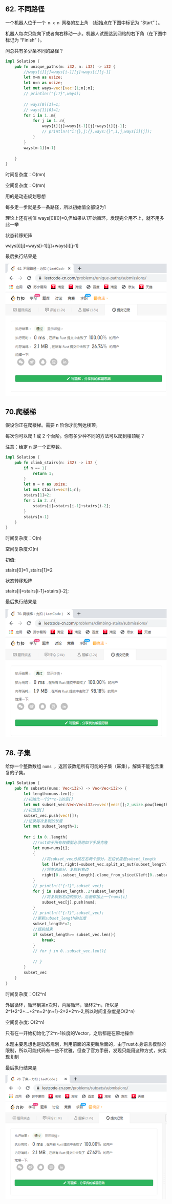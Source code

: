 ## 62. 不同路径
一个机器人位于一个` m x n `网格的左上角 （起始点在下图中标记为 “Start” ）。

机器人每次只能向下或者向右移动一步。机器人试图达到网格的右下角（在下图中标记为 “Finish” ）。

问总共有多少条不同的路径？
```rust
impl Solution {
    pub fn unique_paths(m: i32, n: i32) -> i32 {
        //ways[i][j]=ways[i-1][j]+ways[i][j-1]
        let m=m as usize;
        let n=n as usize;
        let mut ways=vec![vec![1;n];m];
        // println!("{:?}",ways);

        // ways[0][1]=1;
        // ways[1][0]=1;
        for i in 1..m{
            for j in 1..n{
                ways[i][j]=ways[i-1][j]+ways[i][j-1];
                // println!("i:{},j:{},ways:{}",i,j,ways[i][j]);
            }
        }
        ways[m-1][n-1]
        
    }
}
```
时间复杂度：O(mn)

空间复杂度：O(mn)

用的是动态规划思想

每多走一步就是多一条路径，所以初始值全部设为1

理论上还有初值
ways[0][0]=0,但如果从1开始循环，发现完全用不上，就不用多此一举

状态转移矩阵

ways[i][j]=ways[i-1][j]+ways[i][j-1]

最后执行结果是

![62.不同路径](./62.jpg "62.不同路径")

## 70.爬楼梯
假设你正在爬楼梯。需要 n 阶你才能到达楼顶。

每次你可以爬 1 或 2 个台阶。你有多少种不同的方法可以爬到楼顶呢？

注意：给定 n 是一个正整数。

```rust
impl Solution {
    pub fn climb_stairs(n: i32) -> i32 {
        if n == 1{
            return 1;
        }
        let n = n as usize;
        let mut stairs=vec![1;n];
        stairs[1]=2;
        for i in 2..n{
            stairs[i]=stairs[i-1]+stairs[i-2];
        }
        stairs[n-1]
    }
}
```
时间复杂度：O(n)

空间复杂度:O(n)

初值:

stairs[0]=1
,stairs[1]=2

状态转移矩阵

stairs[i]=stairs[i-1]+stairs[i-2];

最后执行结果是

![70.爬楼梯](./70.jpg "70.爬楼梯")

## 78. 子集
给你一个整数数组 `nums `，返回该数组所有可能的子集（幂集）。解集不能包含重复的子集。
```rust
impl Solution {
    pub fn subsets(nums: Vec<i32>) -> Vec<Vec<i32>> {
        let length=nums.len();
        //初始化一个2**n-1的空[]
        let mut subset_vec:Vec<Vec<i32>>=vec![vec![];2_usize.pow(length as u32)-1];
        //初值是[]
        subset_vec.push(vec![]);
        //记录每次复制的长度
        let mut subset_length=1;
        
        for i in 0..length{
            //rust由于所有权模型必须用如下手段克隆
            let num=nums[i];
            {
                //将subset_vec分成左右两个部分，左边长度是subset_length
                let (left,right)=subset_vec.split_at_mut(subset_length);
                //将左边部分，复制到右边
                right[0..subset_length].clone_from_slice(&left[0..subset_length])
            }
            // println!("{:?}",subset_vec);
            for j in subset_length..2*subset_length{
                //将复制到右边的部分，后面都加上一个nums[i]
                subset_vec[j].push(num);
            }
            // println!("{:?}",subset_vec);
            //更新subset_length的长度
            subset_length*=2;
            //提前结束
            if subset_length>= subset_vec.len(){
                break;
            }
            // for j in 0..subset_vec.len(){

            // }
        }
        subset_vec
    }
}
```

时间复杂度：O(2^n)

外层循环，循环到第n次时，内层循环，循环2^n，所以是2^1+2^2+...+2^n=2^(n+1)-2=2*2^n-2,所以时间复杂度是O(2^n)

空间复杂度: O(2^n)

只有在一开始初始化了2^n-1长度的Vector，之后都是在原地操作

本题主要思想也是动态规划，利用前面的来更新后面的，由于rust本身语言模型的限制，所以可能代码有一些不优雅，但查了官方手册，发现只能用这种方式，来实现复制

最后执行结果是

![78.子集](./78.jpg "78.子集 ")
